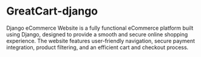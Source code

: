 # GreatCart-django
Django eCommerce Website is a fully functional eCommerce platform built using Django, designed to provide a smooth and secure online shopping experience. The website features user-friendly navigation, secure payment integration, product filtering, and an efficient cart and checkout process.
